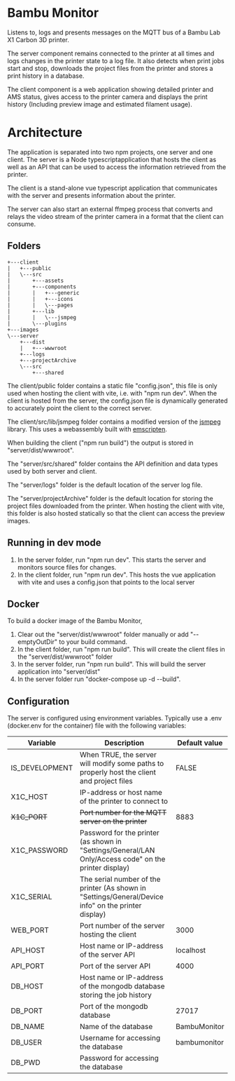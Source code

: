 # Bambu Monitor
Listens to, logs and presents messages on the MQTT bus of a Bambu Lab X1 Carbon 3D printer.

The server component remains connected to the printer at all times and logs changes in the printer state to a log file. It also detects when print jobs start and stop, downloads the project files from the printer and stores a print history in a database.

The client component is a web application showing detailed printer and AMS status, gives access to the printer camera and displays the print history (Including preview image and estimated filament usage).

# Architecture
The application is separated into two npm projects, one server and one client. The server is a Node typescriptapplication that hosts the client as well as an API that can be used to access the information retrieved from the printer.

The client is a stand-alone vue typescript application that communicates with the server and presents information about the printer.

The server can also start an external ffmpeg process that converts and relays the video stream of the printer camera in a format that the client can consume.

## Folders
```
+---client
|   +---public
|   \---src
|       +---assets
|       +---components
|       |   +---generic
|       |   +---icons
|       |   \---pages
|       +---lib
|       |   \---jsmpeg
|       \---plugins
+---images
\---server
    +---dist
    |   +---wwwroot
    +---logs
    +---projectArchive
    \---src
        +---shared
```
The client/public folder contains a static file "config.json", this file is only used when hosting the client with vite, i.e. with "npm run dev". When the client is hosted from the server, the config.json file is dynamically generated to accurately point the client to the correct server.

The client/src/lib/jsmpeg folder contains a modified version of the [jsmpeg](https://github.com/phoboslab/jsmpeg) library. This uses a webassembly built with [emscripten](https://emscripten.org/).

When building the client ("npm run build") the output is stored in "server/dist/wwwroot".

The "server/src/shared" folder contains the API definition and data types used by both server and client.

The "server/logs" folder is the default location of the server log file.

The "server/projectArchive" folder is the default location for storing the project files downloaded from the printer. When hosting the client with vite, this folder is also hosted statically so that the client can access the preview images.

## Running in dev mode
1. In the server folder, run "npm run dev". This starts the server and monitors source files for changes.
1. In the client folder, run "npm run dev". This hosts the vue application with vite and uses a config.json that points to the local server

## Docker
To build a docker image of the Bambu Monitor,
1. Clear out the "server/dist/wwwroot" folder manually or add "--emptyOutDir" to your build command.
1. In the client folder, run "npm run build". This will create the client files in the "server/dist/wwwroot" folder
1. In the server folder, run "npm run build". This will build the server application into "server/dist"
1. In the server folder run "docker-compose up -d --build". 

## Configuration
The server is configured using environment variables. Typically use a .env (docker.env for the container) file with the following variables:

| Variable | Description | Default value |
| -------- | ----------- | ------------- |
| IS_DEVELOPMENT | When TRUE, the server will modify some paths to properly host the client and project files | FALSE |
| X1C_HOST | IP-address or host name of the printer to connect to | |
| ~~X1C_PORT~~ | ~~Port number for the MQTT server on the printer~~ | 8883 |
| X1C_PASSWORD | Password for the printer (as shown in "Settings/General/LAN Only/Access code" on the printer display) |
| X1C_SERIAL | The serial number of the printer (As shown in "Settings/General/Device info" on the printer display) |
| WEB_PORT | Port number of the server hosting the client | 3000 |
| API_HOST | Host name or IP-address of the server API | localhost |
| API_PORT | Port of the server API | 4000 |
| DB_HOST  | Host name or IP-address of the mongodb database storing the job history | |
| DB_PORT  | Port of the mongodb database | 27017 |
| DB_NAME  | Name of the database | BambuMonitor |
| DB_USER  | Username for accessing the database | bambumonitor |
| DB_PWD   | Password for accessing the database | |
